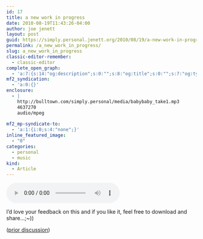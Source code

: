 ```yaml
---
id: 17
title: a new work in progress
date: 2010-08-19T11:43:26-04:00
author: joe jenett
layout: post
guid: https://simply.personal.jenett.org/2010/08/19/a-new-work-in-progress/
permalink: /a_new_work_in_progress/
slug: a_new_work_in_progress
classic-editor-remember:
  - classic-editor
complete_open_graph:
  - 'a:7:{s:14:"og:description";s:0:"";s:8:"og:title";s:0:"";s:7:"og:type";s:0:"";s:12:"twitter:card";s:7:"summary";s:15:"twitter:creator";s:0:"";s:19:"twitter:description";s:0:"";s:8:"og:image";s:0:"";}'
mf2_syndication:
  - 'a:0:{}'
enclosure:
  - |
    http://bulltown.com/simply.personal/media/babybaby_take1.mp3
    4637270
    audio/mpeg
    
mf2_mp-syndicate-to:
  - 'a:1:{i:0;s:4:"none";}'
inline_featured_image:
  - "0"
categories:
  - personal
  - music
kind:
  - Article
---
```

<audio src="../media/babybaby_take1.mp3" controls="controls">  
Your browser does not support the`audio` element.  
</audio>

I’d love your feedback on this and if you like it, feel free to download and share...;~))

([prior discussion](https://disqus.com/home/discussion/jenettsimplypersonal/jenettsimplypersonal_a_new_work_in_progress/))